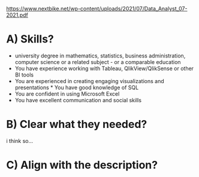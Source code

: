 https://www.nextbike.net/wp-content/uploads/2021/07/Data_Analyst_07-2021.pdf

# A) Skills?
 * university degree in mathematics, statistics, business administration, computer science or a related subject - or a comparable education
 * You have experience working with Tableau, QlikView/QlikSense or other BI tools
* You are experienced in creating engaging visualizations and presentations * You have good knowledge of SQL
 * You are confident in using Microsoft Excel
 * You have excellent communication and social skills

# B) Clear what they needed?

i think so...

# C) Align with the description?


